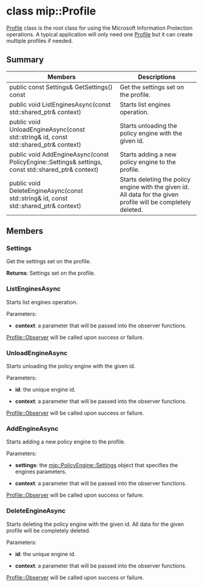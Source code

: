 # class mip::Profile 
[Profile](class_mip_profile.md) class is the root class for using the Microsoft Information Protection operations. A typical application will only need one [Profile](class_mip_profile.md) but it can create multiple profiles if needed.
  
## Summary
 Members                        | Descriptions                                
--------------------------------|---------------------------------------------
 public const Settings& GetSettings() const  |  Get the settings set on the profile.
public void ListEnginesAsync(const std::shared_ptr<void>& context)  |  Starts list engines operation.
public void UnloadEngineAsync(const std::string& id, const std::shared_ptr<void>& context)  |  Starts unloading the policy engine with the given id.
public void AddEngineAsync(const PolicyEngine::Settings& settings, const std::shared_ptr<void>& context)  |  Starts adding a new policy engine to the profile.
public void DeleteEngineAsync(const std::string& id, const std::shared_ptr<void>& context)  |  Starts deleting the policy engine with the given id. All data for the given profile will be completely deleted.
  
## Members
  
### Settings
Get the settings set on the profile.

  
**Returns**: Settings set on the profile.
  
### ListEnginesAsync
Starts list engines operation.

Parameters:  
* **context**: a parameter that will be passed into the observer functions. 


[Profile::Observer](class_mip_profile_observer.md) will be called upon success or failure.
  
### UnloadEngineAsync
Starts unloading the policy engine with the given id.

Parameters:  
* **id**: the unique engine id. 


* **context**: a parameter that will be passed into the observer functions. 


[Profile::Observer](class_mip_profile_observer.md) will be called upon success or failure.
  
### AddEngineAsync
Starts adding a new policy engine to the profile.

Parameters:  
* **settings**: the [mip::PolicyEngine::Settings](class_mip_policyengine_settings.md) object that specifies the engines parameters. 


* **context**: a parameter that will be passed into the observer functions. 


[Profile::Observer](class_mip_profile_observer.md) will be called upon success or failure.
  
### DeleteEngineAsync
Starts deleting the policy engine with the given id. All data for the given profile will be completely deleted.

Parameters:  
* **id**: the unique engine id. 


* **context**: a parameter that will be passed into the observer functions. 


[Profile::Observer](class_mip_profile_observer.md) will be called upon success or failure.